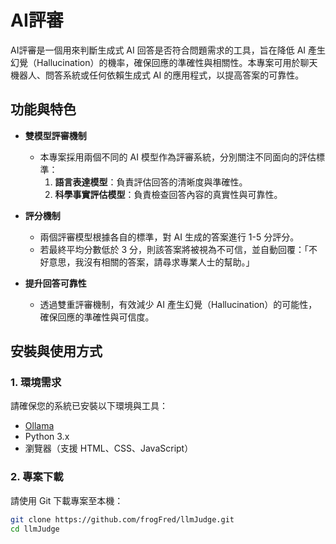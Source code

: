 # AI評審  

AI評審是一個用來判斷生成式 AI 回答是否符合問題需求的工具，旨在降低 AI 產生幻覺（Hallucination）的機率，確保回應的準確性與相關性。本專案可用於聊天機器人、問答系統或任何依賴生成式 AI 的應用程式，以提高答案的可靠性。  

## 功能與特色  

- **雙模型評審機制**  
  - 本專案採用兩個不同的 AI 模型作為評審系統，分別關注不同面向的評估標準：  
    1. **語言表達模型**：負責評估回答的清晰度與準確性。  
    2. **科學事實評估模型**：負責檢查回答內容的真實性與可靠性。  

- **評分機制**  
  - 兩個評審模型根據各自的標準，對 AI 生成的答案進行 1-5 分評分。  
  - 若最終平均分數低於 3 分，則該答案將被視為不可信，並自動回覆：「不好意思，我沒有相關的答案，請尋求專業人士的幫助。」  

- **提升回答可靠性**  
  - 透過雙重評審機制，有效減少 AI 產生幻覺（Hallucination）的可能性，確保回應的準確性與可信度。  

## 安裝與使用方式  

### 1. **環境需求**  
請確保您的系統已安裝以下環境與工具：  
- [Ollama](https://ollama.ai/)  
- Python 3.x  
- 瀏覽器（支援 HTML、CSS、JavaScript）  

### 2. **專案下載**  
請使用 Git 下載專案至本機：  
```bash
git clone https://github.com/frogFred/llmJudge.git
cd llmJudge
